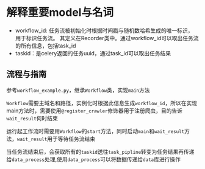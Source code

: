 # 解释重要model与名词

- workflow_id: 任务流被初始化时根据时间戳与随机数哈希生成的唯一标识， 用于标识任务流。
其定义在Recorder类中。通过workflow_id可以取出任务流的所有信息，包括task_id
- taskid：是celery返回的任务uuid，通过task_id可以取出任务结果

## 流程与指南
参考`workflow_example.py`，继承`Workflow`类，实现``main``方法
    
`Workflow`需要主域名和路径，实例化时根据此信息生成`workflow_id`，所以在实现main方法时，需要使用``@register_crawler``修饰器用于注册爬虫，目的告诉``wait_result``何时结束

运行起工作流时需要用`Workflow`的```start```方法，同时启动``main``和``wait_result``方法，``wait_result``用于等待任务流结束

当任务流结束后，会获取所有的`taskid`送往`task_pipline`转变为任务结果再传递给`data_process`处理,使用``data_process``可以将数据传递给``data``库进行操作